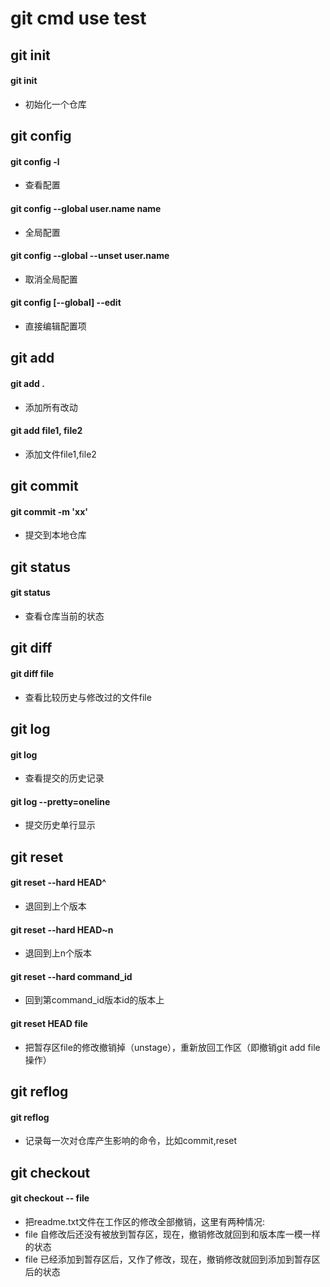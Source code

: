 git cmd use test
===

## git init

#### git init
- 初始化一个仓库



## git config

#### git config -l
- 查看配置

#### git config --global user.name name
- 全局配置

#### git config --global --unset user.name
- 取消全局配置

#### git config [--global] --edit
- 直接编辑配置项



## git add

#### git add .
- 添加所有改动

#### git add file1, file2
- 添加文件file1,file2



## git commit

#### git commit -m 'xx'
- 提交到本地仓库



## git status

#### git status 
- 查看仓库当前的状态



## git diff

#### git diff file
- 查看比较历史与修改过的文件file



## git log

#### git log
- 查看提交的历史记录

#### git log --pretty=oneline
- 提交历史单行显示



## git reset

#### git reset --hard HEAD^
- 退回到上个版本

#### git reset --hard HEAD~n
- 退回到上n个版本

#### git reset --hard command_id
- 回到第command_id版本id的版本上

#### git reset HEAD file
- 把暂存区file的修改撤销掉（unstage），重新放回工作区（即撤销git add file操作）



## git reflog

#### git reflog 
- 记录每一次对仓库产生影响的命令，比如commit,reset



## git checkout

#### git checkout -- file
- 把readme.txt文件在工作区的修改全部撤销，这里有两种情况:
- file 自修改后还没有被放到暂存区，现在，撤销修改就回到和版本库一模一样的状态
- file 已经添加到暂存区后，又作了修改，现在，撤销修改就回到添加到暂存区后的状态



## 